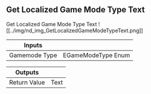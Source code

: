 ## Get Localized Game Mode Type Text
Get Localized Game Mode Type Text
![[../img/nd_img_GetLocalizedGameModeTypeText.png]]

|Inputs||
|--|--|
| Gamemode Type | EGameModeType Enum |

|Outputs||
|--|--|
| Return Value | Text |
